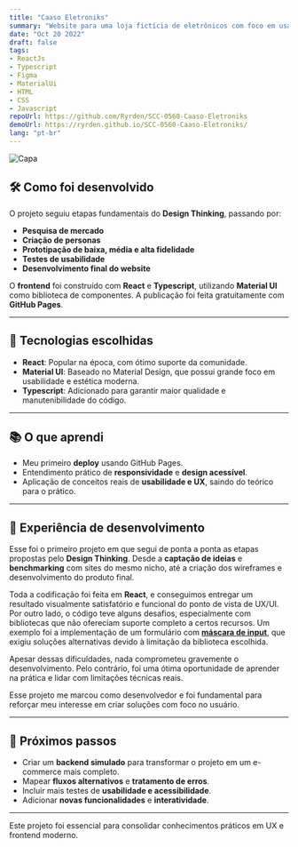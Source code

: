 ```yaml
---
title: "Caaso Eletroniks"
summary: "Website para uma loja fictícia de eletrônicos com foco em usabilidade e experiência do usuário, incluindo prototipação e testes de usabilidade."
date: "Oct 20 2022"
draft: false
tags:
- ReactJs
- Typescript
- Figma
- MaterialUi
- HTML
- CSS
- Javascript
repoUrl: https://github.com/Ryrden/SCC-0560-Caaso-Eletroniks
demoUrl: https://ryrden.github.io/SCC-0560-Caaso-Eletroniks/
lang: "pt-br"
---
```


![Capa](https://i.imgur.com/l16BOuu.png)

## 🛠️ Como foi desenvolvido

O projeto seguiu etapas fundamentais do **Design Thinking**, passando por:

- **Pesquisa de mercado**
- **Criação de personas**
- **Prototipação de baixa, média e alta fidelidade**
- **Testes de usabilidade**
- **Desenvolvimento final do website**

O **frontend** foi construído com **React** e **Typescript**, utilizando **Material UI** como biblioteca de componentes. A publicação foi feita gratuitamente com **GitHub Pages**.

---

## 🚀 Tecnologias escolhidas

- **React**: Popular na época, com ótimo suporte da comunidade.
- **Material UI**: Baseado no Material Design, que possui grande foco em usabilidade e estética moderna.
- **Typescript**: Adicionado para garantir maior qualidade e manutenibilidade do código.

---

## 📚 O que aprendi

- Meu primeiro **deploy** usando GitHub Pages.
- Entendimento prático de **responsividade** e **design acessível**.
- Aplicação de conceitos reais de **usabilidade e UX**, saindo do teórico para o prático.

---

## 🧠 Experiência de desenvolvimento

Esse foi o primeiro projeto em que segui de ponta a ponta as etapas propostas pelo **Design Thinking**. Desde a **captação de ideias** e **benchmarking** com sites do mesmo nicho, até a criação dos wireframes e desenvolvimento do produto final.

Toda a codificação foi feita em **React**, e conseguimos entregar um resultado visualmente satisfatório e funcional do ponto de vista de UX/UI. Por outro lado, o código teve alguns desafios, especialmente com bibliotecas que não ofereciam suporte completo a certos recursos. Um exemplo foi a implementação de um formulário com [**máscara de input**](https://github.com/Ryrden/SCC-0560-Caaso-Eletroniks/blob/b7db37befe82bc72437c01329ba812ea80a6fee3/src/Pages/Checkout/Checkout.tsx#L4-L5), que exigiu soluções alternativas devido à limitação da biblioteca escolhida.

Apesar dessas dificuldades, nada comprometeu gravemente o desenvolvimento. Pelo contrário, foi uma ótima oportunidade de aprender na prática e lidar com limitações técnicas reais.

Esse projeto me marcou como desenvolvedor e foi fundamental para reforçar meu interesse em criar soluções com foco no usuário.

---

## 🔮 Próximos passos

- Criar um **backend simulado** para transformar o projeto em um e-commerce mais completo.
- Mapear **fluxos alternativos** e **tratamento de erros**.
- Incluir mais testes de **usabilidade e acessibilidade**.
- Adicionar **novas funcionalidades** e **interatividade**.

---

Este projeto foi essencial para consolidar conhecimentos práticos em UX e frontend moderno.
